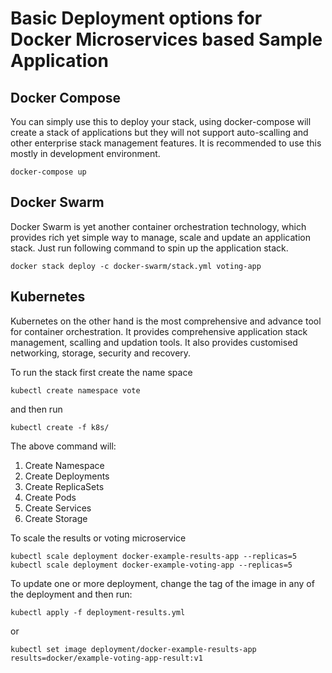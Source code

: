 # Basic Deployment options for Docker Microservices based Sample Application

## Docker Compose
You can simply use this to deploy your stack, using docker-compose will create a stack of applications but they will not support auto-scalling and other enterprise stack management features. It is recommended to use this mostly in development environment.

```docker-compose up```

## Docker Swarm
Docker Swarm is yet another container orchestration technology, which provides rich yet simple way to manage, scale and update an application stack. Just run following command to spin up the application stack.

```docker stack deploy -c docker-swarm/stack.yml voting-app```

## Kubernetes
Kubernetes on the other hand is the most comprehensive and advance tool for container orchestration. It provides comprehensive application stack management, scalling and updation tools. It also provides customised networking, storage, security and recovery.

To run the stack first create the name space
```
kubectl create namespace vote
```
and then run
```
kubectl create -f k8s/
```
The above command will:
1. Create Namespace
2. Create Deployments
3. Create ReplicaSets
4. Create Pods
5. Create Services
6. Create Storage

To scale the results or voting microservice
```
kubectl scale deployment docker-example-results-app --replicas=5
kubectl scale deployment docker-example-voting-app --replicas=5
```

To update one or more deployment, change the tag of the image in any of the deployment and then run:
```
kubectl apply -f deployment-results.yml
```
or
```
kubectl set image deployment/docker-example-results-app results=docker/example-voting-app-result:v1
```
